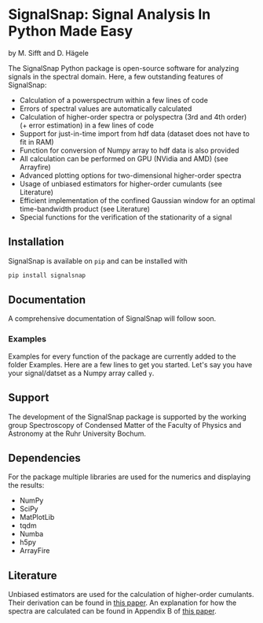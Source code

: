 # SignalSnap: Signal Analysis In Python Made Easy 
by M. Sifft and D. Hägele

The SignalSnap Python package is open-source software for analyzing signals in the spectral domain. Here, a few outstanding 
features of SignalSnap:
* Calculation of a powerspectrum within a few lines of code
* Errors of spectral values are automatically calculated 
* Calculation of higher-order spectra or polyspectra (3rd and 4th order) (+ error estimation) in a few lines of code
* Support for just-in-time import from hdf data (dataset does not have to fit in RAM) 
* Function for conversion of Numpy array to hdf data is also provided
* All calculation can be performed on GPU (NVidia and AMD) (see Arrayfire) 
* Advanced plotting options for two-dimensional higher-order spectra 
* Usage of unbiased estimators for higher-order cumulants (see Literature)
* Efficient implementation of the confined Gaussian window for an optimal time-bandwidth product (see Literature)
* Special functions for the verification of the stationarity of a signal

## Installation
SignalSnap is available on `pip` and can be installed with 
```bash
pip install signalsnap
```

## Documentation
A comprehensive documentation of SignalSnap will follow soon. 

### Examples
Examples for every function of the package are currently added to the folder Examples. Here are a few lines 
to get you started. Let's say you have your signal/datset as a Numpy array called `y`.  

## Support
The development of the SignalSnap package is supported by the working group Spectroscopy of Condensed Matter of the 
Faculty of Physics and Astronomy at the Ruhr University Bochum.

## Dependencies
For the package multiple libraries are used for the numerics and displaying the results:
* NumPy
* SciPy
* MatPlotLib
* tqdm
* Numba
* h5py
* ArrayFire

## Literature
Unbiased estimators are used for the calculation of higher-order cumulants. Their derivation can be found in
[this paper](https://arxiv.org/abs/2011.07992). An explanation for how the spectra are calculated can be found in
Appendix B of [this paper](https://doi.org/10.1103/PhysRevResearch.3.033123).
